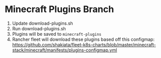 # Minecraft Plugins Branch

 1. Update download-plugins.sh
 2. Run download-plugins.sh
 3. Plugins will be saved to `minecraft-plugins`
 4. Rancher fleet will download these plugins based off this configmap: https://github.com/shakiata/fleet-k8s-charts/blob/master/minecraft-stack/minecraft/manifests/plugins-configmap.yml